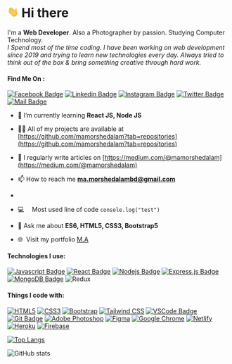 # <img src="hello.gif" height="25px" alt="hi"> Hi there

I'm a **Web Developer**. Also a Photographer by passion. Studying Computer Technology.<br>
<i>I Spend most of the time coding. I have been working on web development since 2019 and trying to learn new technologies every day. Always tried to think out of the box & bring something creative through hard work.</i>
  
#### Find Me On :

[![Facebook Badge](https://img.shields.io/badge/Facebook-1877F2?style=for-the-badge&logo=facebook&logoColor=white)](https://facebook.com/ma.morshedalambd)
[![Linkedin Badge](https://img.shields.io/badge/LinkedIn-0077B5?style=for-the-badge&logo=linkedin&logoColor=white)](https://www.linkedin.com/in/mamorshedalam)
[![Instagram Badge](https://img.shields.io/badge/Instagram-E4405F?style=for-the-badge&logo=instagram&logoColor=white)](https://instagram.com/mamorshedalam)
[![Twitter Badge](https://img.shields.io/badge/Twitter-1DA1F2?style=for-the-badge&logo=twitter&logoColor=white)](https://twitter.com/mamorshedalam2)
[![Mail Badge](https://img.shields.io/badge/Gmail-D14836?style=for-the-badge&logo=gmail&logoColor=white)](mailto:ma.morshedalambd@gmail.com)

- 🌱 I’m currently learning **React JS, Node JS**

- 👨‍💻 All of my projects are available at [https://github.com/mamorshedalam?tab=repositories](https://github.com/mamorshedalam?tab=repositories)

- 📝 I regularly write articles on [https://medium.com/@mamorshedalam](https://medium.com/@mamorshedalam)

- 📫 How to reach me **ma.morshedalambd@gmail.com**
- 
- :computer: &emsp;Most used line of code `console.log("test")`

- 💬 Ask me about **ES6, HTML5, CSS3, Bootstrap5**

- 🌐 &nbsp;Visit my portfolio [M.A](https://mamorshedalam.netlify.app/)


#### Technologies I use:

[![Javascript Badge](https://img.shields.io/badge/-Javascript-F0DB4F?style=for-the-badge&labelColor=black&logo=javascript&logoColor=F0DB4F)](#)
[![React Badge](https://img.shields.io/badge/-React-61DBFB?style=for-the-badge&labelColor=black&logo=react&logoColor=61DBFB)](#)
[![Nodejs Badge](https://img.shields.io/badge/-Nodejs-3C873A?style=for-the-badge&labelColor=black&logo=node.js&logoColor=3C873A)](#)
[![Express.js Badge](https://img.shields.io/badge/Express.js-000000?style=for-the-badge&logo=express&logoColor=white)](#)
[![MongoDB Badge](https://img.shields.io/badge/MongoDB-4EA94B?style=for-the-badge&logo=mongodb&logoColor=white)](#)
![Redux](https://img.shields.io/static/v1?style=for-the-badge&message=Redux&color=764ABC&logo=Redux&logoColor=FFFFFF&label=)


#### Things I code with:

[![HTML5](https://img.shields.io/static/v1?style=for-the-badge&message=HTML5&color=E34F26&logo=HTML5&logoColor=FFFFFF&label=)](#)
[![CSS3](https://img.shields.io/static/v1?style=for-the-badge&message=CSS3&color=1572B6&logo=CSS3&logoColor=FFFFFF&label=)](#)
[![Bootstrap](https://img.shields.io/static/v1?style=for-the-badge&message=Bootstrap&color=7952B3&logo=Bootstrap&logoColor=FFFFFF&label=)](#)
[![Tailwind CSS](https://img.shields.io/static/v1?style=for-the-badge&message=Tailwind+CSS&color=222222&logo=Tailwind+CSS&logoColor=06B6D4&label=)](#)
[![VSCode Badge](https://img.shields.io/badge/Visual_Studio-5C2D91?style=for-the-badge&logo=visual%20studio&logoColor=white)](#)
[![Git Badge](https://img.shields.io/badge/Git-F05032?style=for-the-badge&logo=git&logoColor=white)](#)
[![Adobe Photoshop](https://img.shields.io/static/v1?style=for-the-badge&message=Adobe+Photoshop&color=31A8FF&logo=Adobe+Photoshop&logoColor=FFFFFF&label=)](#)
[![Figma](https://img.shields.io/static/v1?style=for-the-badge&message=Figma&color=F24E1E&logo=Figma&logoColor=FFFFFF&label=)](#)
[![Google Chrome](https://img.shields.io/static/v1?style=for-the-badge&message=Google+Chrome&color=4285F4&logo=Google+Chrome&logoColor=FFFFFF&label=)](#)
[![Netlify](https://img.shields.io/static/v1?style=for-the-badge&message=Netlify&color=222222&logo=Netlify&logoColor=00C7B7&label=)](#)
[![Heroku](https://img.shields.io/static/v1?style=for-the-badge&message=Heroku&color=430098&logo=Heroku&logoColor=FFFFFF&label=)](#)
[![Firebase](https://img.shields.io/static/v1?style=for-the-badge&message=Firebase&color=222222&logo=Firebase&logoColor=FFCA28&label=)](#)


[![Top Langs](https://github-readme-stats.vercel.app/api/top-langs/?username=mamorshedalam)](https://github.com/anuraghazra/github-readme-stats)

![GitHub stats](https://github-readme-stats.vercel.app/api?username=mamorshedalam&show_icons=true)  
